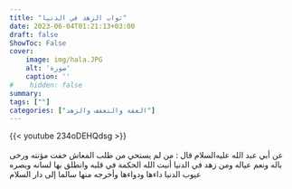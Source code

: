 ```yaml
---
title: "ثواب الزهد في الدنيا"
date: 2023-06-04T01:21:13+03:00
draft: false
ShowToc: False
cover:
    image: img/hala.JPG
    alt: 'صورة'
    caption: ''
#    hidden: false
summary: 
tags: [""]
categories: ["العفة والتعفف والزهد"]
---
```

{{< youtube 234oDEHQdsg >}}  
 <br>
عن أبي
عبد الله عليه‌السلام قال : من لم يستحي من طلب المعاش خفت مؤنته ورخى
باله ونعم عياله ومن زهد في الدنيا أنبت الله الحكمة في قلبه وانطلق بها
لسانه وبصره عيوب الدنيا داءها ودواءها وأخرجه منها سالما إلى دار السلام

